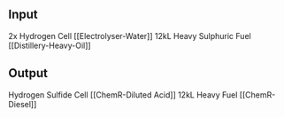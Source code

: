 ## Input
2x Hydrogen Cell [[Electrolyser-Water]]
12kL Heavy Sulphuric Fuel [[Distillery-Heavy-Oil]]

## Output
Hydrogen Sulfide Cell [[ChemR-Diluted Acid]]
12kL Heavy Fuel [[ChemR-Diesel]]